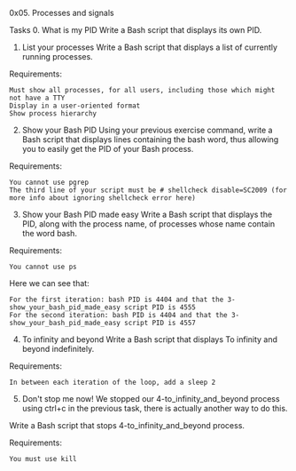0x05. Processes and signals

Tasks
0. What is my PID
Write a Bash script that displays its own PID.

1. List your processes
Write a Bash script that displays a list of currently running processes.

Requirements:

	Must show all processes, for all users, including those which might not have a TTY
	Display in a user-oriented format
	Show process hierarchy

2. Show your Bash PID
Using your previous exercise command, write a Bash script that displays lines containing the bash word, thus allowing you to easily get the PID of your Bash process.

Requirements:

	You cannot use pgrep
	The third line of your script must be # shellcheck disable=SC2009 (for more info about ignoring shellcheck error here)

3. Show your Bash PID made easy
Write a Bash script that displays the PID, along with the process name, of processes whose name contain the word bash.

Requirements:

	You cannot use ps

Here we can see that:

	For the first iteration: bash PID is 4404 and that the 3-show_your_bash_pid_made_easy script PID is 4555
	For the second iteration: bash PID is 4404 and that the 3-show_your_bash_pid_made_easy script PID is 4557

4. To infinity and beyond
Write a Bash script that displays To infinity and beyond indefinitely.

Requirements:

	In between each iteration of the loop, add a sleep 2

5. Don't stop me now!
We stopped our 4-to_infinity_and_beyond process using ctrl+c in the previous task, there is actually another way to do this.

Write a Bash script that stops 4-to_infinity_and_beyond process.

Requirements:

	You must use kill


